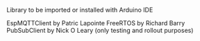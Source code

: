 Library to be imported or installed with Arduino IDE

EspMQTTClient by Patric Lapointe
FreeRTOS by Richard Barry
PubSubClient by Nick O Leary (only testing and rollout purposes)
